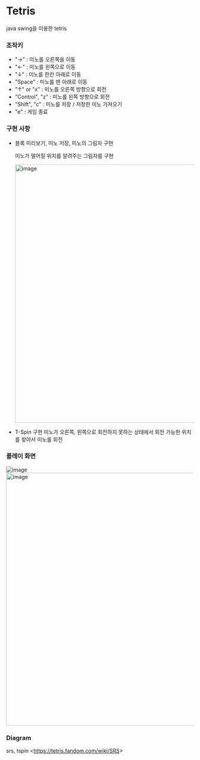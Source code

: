 # Tetris
java swing을 이용한 tetris

### 조작키
- "→" : 미노를 오른쪽을 이동
- "←" : 미노를 왼쪽으로 이동
- "↓" : 미노를 한칸 아래로 이동
- "Space" : 미노를 맨 아래로 이동 
- "↑" or "x" : 미노를 오른쪽 방향으로 회전
- "Control", "z" : 미노를 왼쪽 방향으로 회전
- "Shift", "c" : 미노를 저장 / 저장한 미노 가져오기
- "e" : 게임 종료



### 구현 사항
- 블록 미리보기, 미노 저장, 미노의 그림자 구현

  미노가 떨어질 위치를 알려주는 그림자를 구현
  
  <img width="691" alt="image" src="https://user-images.githubusercontent.com/105146508/222311095-bb4c6441-277c-48be-8b33-7a2603779726.png">

- T-Spin 구현
  미노가 오른쪽, 왼쪽으로 회전하지 못하는 상태에서 회전 가능한 위치를 찾아서 미노를 회전

### 플레이 화면
![image](https://user-images.githubusercontent.com/105146508/222308742-c2e88f7f-3701-46d0-a24b-5adcac19714b.png)
<img width="676" alt="image" src="https://user-images.githubusercontent.com/105146508/222309611-6440d63c-cf18-4040-a4bd-98164bd424de.png">



### Diagram  

srs, tspin <<https://tetris.fandom.com/wiki/SRS>>

